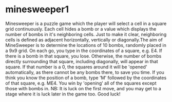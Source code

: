 # minesweeper1
Minesweeper is a puzzle game which the player will select a cell in a square grid continuously. Each cell hides a bomb or a value which displays the number of bombs in it's neighboring cells. Just to make it clear, neighboring cells is defined as adjacent horizontally, vertically or diagonally.The aim of MineSweeper is to determine the locations of 10 bombs, randomly placed in a 9x9 grid.
On each go, you type in the coordinates of a square, e.g. E4.
If there is a bomb in that square, you lose. Otherwise, the number of bombs directly surrounding that square, including diagonally, will appear in that square.
If that number is a 0, the squares around it will be 'opened' automatically, as there cannot be any bombs there, to save you time.
If you think you know the position of a bomb, type 'M' followed by the coordinates of that square, e.g. ME4.
You win by 'opening' all of the squares except those with bombs in.
NB: It is luck on the first move, and you may get to a stage where it is luck later in the game too.
Good luck!

